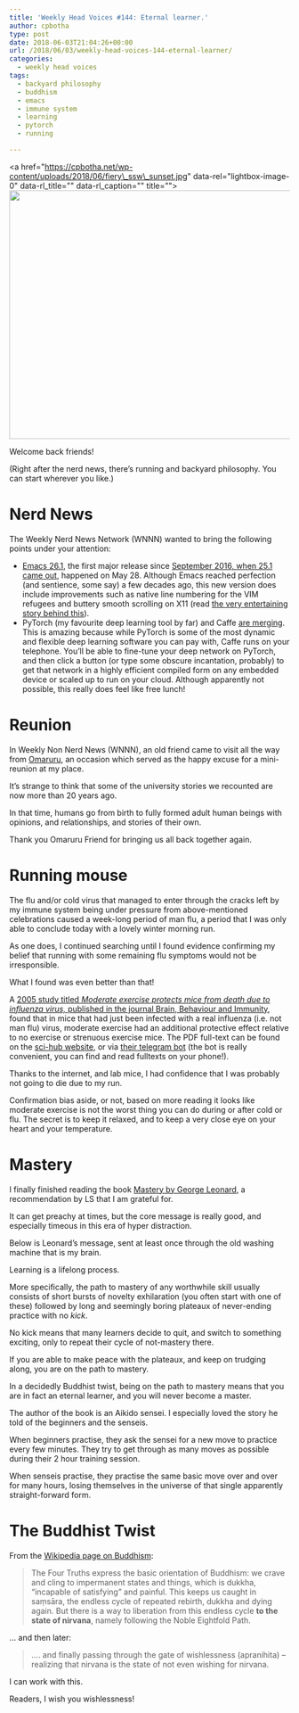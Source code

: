 ```yaml
---
title: 'Weekly Head Voices #144: Eternal learner.'
author: cpbotha
type: post
date: 2018-06-03T21:04:26+00:00
url: /2018/06/03/weekly-head-voices-144-eternal-learner/
categories:
  - weekly head voices
tags:
  - backyard philosophy
  - buddhism
  - emacs
  - immune system
  - learning
  - pytorch
  - running

---
```

<a href="https://cpbotha.net/wp-content/uploads/2018/06/fiery\_ssw\_sunset.jpg" data-rel="lightbox-image-0" data-rl\_title="" data-rl\_caption="" title=""><img data-attachment-id="3184" data-permalink="https://cpbotha.net/2018/06/03/weekly-head-voices-144-eternal-learner/fiery_ssw_sunset/" data-orig-file="https://cpbotha.net/wp-content/uploads/2018/06/fiery_ssw_sunset.jpg" data-orig-size="4032,2141" data-comments-opened="1" data-image-meta="{&quot;aperture&quot;:&quot;1.8&quot;,&quot;credit&quot;:&quot;&quot;,&quot;camera&quot;:&quot;iPhone 8&quot;,&quot;caption&quot;:&quot;&quot;,&quot;created_timestamp&quot;:&quot;1527444212&quot;,&quot;copyright&quot;:&quot;&quot;,&quot;focal_length&quot;:&quot;3.99&quot;,&quot;iso&quot;:&quot;40&quot;,&quot;shutter_speed&quot;:&quot;0.041666666666667&quot;,&quot;title&quot;:&quot;&quot;,&quot;orientation&quot;:&quot;1&quot;}" data-image-title="fiery_ssw_sunset" data-image-description="" data-medium-file="https://cpbotha.net/wp-content/uploads/2018/06/fiery_ssw_sunset-300x159.jpg" data-large-file="https://cpbotha.net/wp-content/uploads/2018/06/fiery_ssw_sunset-1024x544.jpg" class="alignnone size-large wp-image-3184" src="https://cpbotha.net/wp-content/uploads/2018/06/fiery_ssw_sunset-1024x544.jpg" alt="" width="840" height="446" srcset="https://cpbotha.net/wp-content/uploads/2018/06/fiery_ssw_sunset-1024x544.jpg 1024w, https://cpbotha.net/wp-content/uploads/2018/06/fiery_ssw_sunset-300x159.jpg 300w, https://cpbotha.net/wp-content/uploads/2018/06/fiery_ssw_sunset-768x408.jpg 768w, https://cpbotha.net/wp-content/uploads/2018/06/fiery_ssw_sunset-1200x637.jpg 1200w" sizes="(max-width: 709px) 85vw, (max-width: 909px) 67vw, (max-width: 1362px) 62vw, 840px" /></a>

Welcome back friends!

(Right after the nerd news, there&#8217;s running and backyard philosophy. You can start wherever you like.)

# Nerd News

The Weekly Nerd News Network (WNNN) wanted to bring the following points under your attention:

  * [Emacs 26.1][1], the first major release since [September 2016, when 25.1 came out][2], happened on May 28. Although Emacs reached perfection (and sentience, some say) a few decades ago, this new version does include improvements such as native line numbering for the VIM refugees and buttery smooth scrolling on X11 (read [the very entertaining story behind this][3]).
  * PyTorch (my favourite deep learning tool by far) and Caffe [are merging][4]. This is amazing because while PyTorch is some of the most dynamic and flexible deep learning software you can pay with, Caffe runs on your telephone. You&#8217;ll be able to fine-tune your deep network on PyTorch, and then click a button (or type some obscure incantation, probably) to get that network in a highly efficient compiled form on any embedded device or scaled up to run on your cloud. Although apparently not possible, this really does feel like free lunch!

# Reunion

In Weekly Non Nerd News (WNNN), an old friend came to visit all the way from [Omaruru][5], an occasion which served as the happy excuse for a mini-reunion at my place.

It&#8217;s strange to think that some of the university stories we recounted are now more than 20 years ago.

In that time, humans go from birth to fully formed adult human beings with opinions, and relationships, and stories of their own.

Thank you Omaruru Friend for bringing us all back together again.

# Running mouse

The flu and/or cold virus that managed to enter through the cracks left by my immune system being under pressure from above-mentioned celebrations caused a week-long period of man flu, a period that I was only able to conclude today with a lovely winter morning run.

As one does, I continued searching until I found evidence confirming my belief that running with some remaining flu symptoms would not be irresponsible.

What I found was even better than that!

A [2005 study titled _Moderate exercise protects mice from death due to influenza virus,_ published in the journal Brain, Behaviour and Immunity][6], found that in mice that had just been infected with a real influenza (i.e. not man flu) virus, moderate exercise had an additional protective effect relative to no exercise or strenuous exercise mice. The PDF full-text can be found on the [sci-hub website][7], or via [their telegram bot][8] (the bot is really convenient, you can find and read fulltexts on your phone!).

Thanks to the internet, and lab mice, I had confidence that I was probably not going to die due to my run.

Confirmation bias aside, or not, based on more reading it looks like moderate exercise is not the worst thing you can do during or after cold or flu. The secret is to keep it relaxed, and to keep a very close eye on your heart and your temperature.

# Mastery

I finally finished reading the book [Mastery by George Leonard][9], a recommendation by LS that I am grateful for.

It can get preachy at times, but the core message is really good, and especially timeous in this era of hyper distraction.

Below is Leonard&#8217;s message, sent at least once through the old washing machine that is my brain.

Learning is a lifelong process.

More specifically, the path to mastery of any worthwhile skill usually consists of short bursts of novelty exhilaration (you often start with one of these) followed by long and seemingly boring plateaux of never-ending practice with no _kick_.

No kick means that many learners decide to quit, and switch to something exciting, only to repeat their cycle of not-mastery there.

If you are able to make peace with the plateaux, and keep on trudging along, you are on the path to mastery.

In a decidedly Buddhist twist, being on the path to mastery means that you are in fact an eternal learner, and you will never become a master.

The author of the book is an Aikido sensei. I especially loved the story he told of the beginners and the senseis.

When beginners practise, they ask the sensei for a new move to practice every few minutes. They try to get through as many moves as possible during their 2 hour training session.

When senseis practise, they practise the same basic move over and over for many hours, losing themselves in the universe of that single apparently straight-forward form.

# The Buddhist Twist

From the [Wikipedia page on Buddhism][10]:

> The Four Truths express the basic orientation of Buddhism: we crave and cling to impermanent states and things, which is dukkha, &#8220;incapable of satisfying&#8221; and painful. This keeps us caught in saṃsāra, the endless cycle of repeated rebirth, dukkha and dying again. But there is a way to liberation from this endless cycle **to the state of nirvana**, namely following the Noble Eightfold Path.

&#8230; and then later:

> &#8230;. and finally passing through the gate of wishlessness (apranihita) – realizing that nirvana is the state of not even wishing for nirvana.

I can work with this.

Readers, I wish you wishlessness!

 [1]: https://lists.gnu.org/archive/html/emacs-devel/2018-05/msg00765.html
 [2]: https://www.gnu.org/software/emacs/history.html
 [3]: https://www.facebook.com/notes/daniel-colascione/buttery-smooth-emacs/10155313440066102/
 [4]: https://pytorch.org/2018/05/02/road-to-1.0.html
 [5]: https://en.wikipedia.org/wiki/Omaruru,_Namibia
 [6]: https://www.ncbi.nlm.nih.gov/pubmed/15922557
 [7]: https://whereisscihub.now.sh/
 [8]: https://t.me/scihubot
 [9]: https://www.goodreads.com/book/show/81940.Mastery
 [10]: https://en.wikipedia.org/wiki/Buddhism